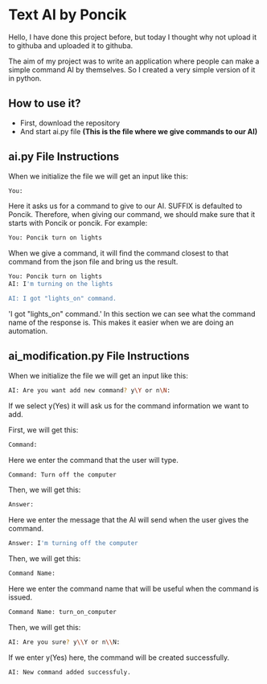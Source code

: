 # Text AI by Poncik 

Hello, I have done this project before, but today I thought why not upload it to githuba and uploaded it to githuba.

The aim of my project was to write an application where people can make a simple command AI by themselves. So I created a very simple version of it in python.

## How to use it?

- First, download the repository
- And start ai.py file **(This is the file where we give commands to our AI)**

## ai.py File Instructions

When we initialize the file we will get an input like this:

```sh
You: 
```

Here it asks us for a command to give to our AI. SUFFIX is defaulted to Poncik. Therefore, when giving our command, we should make sure that it starts with Poncik or poncik. For example:

```sh
You: Poncik turn on lights
```

When we give a command, it will find the command closest to that command from the json file and bring us the result.

```sh
You: Poncik turn on lights
AI: I'm turning on the lights

AI: I got "lights_on" command.
```

'I got "lights_on" command.' In this section we can see what the command name of the response is. This makes it easier when we are doing an automation.


## ai_modification.py File Instructions

When we initialize the file we will get an input like this:

```sh
AI: Are you want add new command? y\Y or n\N: 
```

If we select y(Yes) it will ask us for the command information we want to add.

First, we will get this:

```sh
Command: 
```

Here we enter the command that the user will type.

```sh
Command: Turn off the computer
```

Then, we will get this:

```sh
Answer: 
```

Here we enter the message that the AI will send when the user gives the command.

```sh
Answer: I'm turning off the computer
```

Then, we will get this:

```sh
Command Name: 
```

Here we enter the command name that will be useful when the command is issued.

```sh
Command Name: turn_on_computer
```

Then, we will get this:

```sh
AI: Are you sure? y\\Y or n\\N: 
```

If we enter y(Yes) here, the command will be created successfully.

```sh
AI: New command added successfuly.
```
